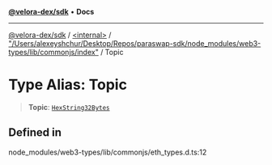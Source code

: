 [**@velora-dex/sdk**](../../../../README.md) • **Docs**

***

[@velora-dex/sdk](../../../../globals.md) / [\<internal\>](../../../README.md) / ["/Users/alexeyshchur/Desktop/Repos/paraswap-sdk/node\_modules/web3-types/lib/commonjs/index"](../README.md) / Topic

# Type Alias: Topic

> **Topic**: [`HexString32Bytes`](../../../type-aliases/HexString32Bytes.md)

## Defined in

node\_modules/web3-types/lib/commonjs/eth\_types.d.ts:12
